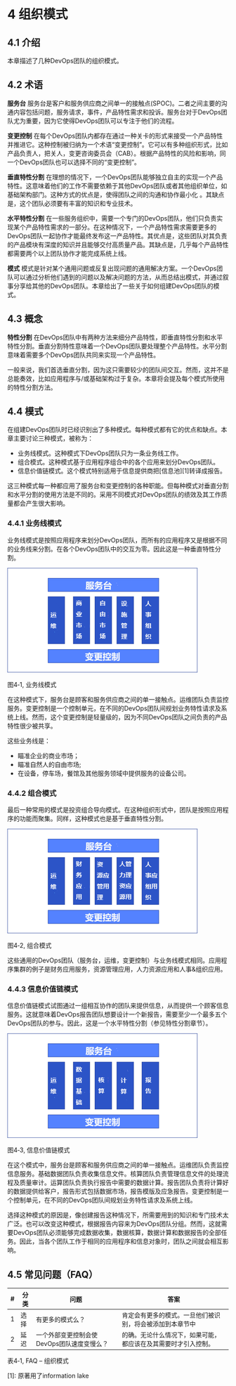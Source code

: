 # 4 组织模式

## 4.1 介绍
本章描述了几种DevOps团队的组织模式。

## 4.2 术语
**服务台**
服务台是客户和服务供应商之间单一的接触点(SPOC)。二者之间主要的沟通内容包括问题，服务请求，事件，产品特性需求和投诉。服务台对于DevOps团队尤为重要，因为它使得DevOps团队可以专注于他们的流程。

**变更控制**
在每个DevOps团队内都存在通过一种关卡的形式来接受一个产品特性并推进它。这种控制被归纳为一个术语“变更控制”。它可以有多种组织形式，比如产品负责人，把关人，变更咨询委员会（CAB）。根据产品特性的风险和影响，同一个DevOps团队也可以选择不同的“变更控制”。

**垂直特性分割**
在理想的情况下，一个DevOps团队能够独立自主的实现一个产品特性。这意味着他们的工作不需要依赖于其他DevOps团队或者其他组织单位，如基础架构部门。这种方式的优点是，使得团队之间的沟通和协作最小化 。其缺点是，这个团队必须要有丰富的知识和专业技术。

**水平特性分割**
在一些服务组织中，需要一个专门的DevOps团队，他们只负责实现某个产品特性需求的一部分。在这种情况下，一个产品特性需求需要更多的DevOps团队一起协作才能最终发布这一产品特性。其优点是，这些团队对其负责的产品模块有深度的知识并且能够交付高质量产品。其缺点是，几乎每个产品特性都需要两个以上团队协作才能完成系统上线。

**模式**
模式是针对某个通用问题或反复出现问题的通用解决方案。[]()一个DevOps团队可以通过分析他们遇到的问题以及解决问题的方法，从而总结出模式，并通过叙事分享给其他的DevOps团队。本章给出了一些关于如何组建DevOps团队的模式。

## 4.3  概念
**特性分割**
在DevOps团队中有两种方法来细分产品特性，即垂直特性分割和水平特性分割。垂直分割特性意味着一个DevOps团队要处理整个产品特性。水平分割意味着需要多个DevOps团队共同来实现一个产品特性。

一般来说，我们首选垂直分割，因为这只需要较少的团队间交互。然而，这并不是总能奏效，比如应用程序与/或基础架构过于复杂。本章将会提及每个模式所使用的特性分割方法。

## 4.4 模式
在组建DevOps团队时已经识别出了多种模式。每种模式都有它的优点和缺点。本章主要讨论三种模式，被称为：
*  业务线模式。这种模式下DevOps团队只为一条业务线工作。
*  组合模式。这种模式基于应用程序组合中的各个应用来划分DevOps团队。
*  信息价值链模式。这个模式特别适用于信息提供商把[信息池][1]转译成报告。

这三种模式每一种都应用了服务台和变更控制的各种职能。但每种模式对垂直分割和水平分割的使用方法是不同的。采用不同模式对DevOps团队的绩效及其工作质量都会产生很大影响。

### 4.4.1 业务线模式
业务线模式是按照应用程序来划分DevOps团队，而所有的应用程序又是根据不同的业务线来分割。在各个DevOps团队中的交互为零。因此这是一种垂直特性分割。  

![img](./pics/Chapter_4_cn/clip_image001_cn.png)  

图4‑1, 业务线模式  


在这种模式下，服务台是顾客和服务供应商之间的单一接触点。运维团队负责监控服务。变更控制是一个控制单元，在不同的DevOps团队间规划业务特性请求及系统上线。然而，这个变更控制是轻量级的，因为不同DevOps团队之间负责的产品特性很少被共享。

这些业务线是：
*  瞄准企业的商业市场；
*  瞄准自然人的自由市场;
*  在设备，停车场，餐馆及其他服务领域中提供服务的设备公司。

### 4.4.2 组合模式
最后一种常用的模式是投资组合导向模式。在这种组织形式中，团队是按照应用程序的功能而聚集。同样，这种模式也是基于垂直特性分割。  

![img](./pics/Chapter_4_cn/clip_image002_cn.png)  

图4‑2, 组合模式  


这些通用的DevOps团队（服务台，运维，变更控制）与业务线模式相同。应用程序集群的例子是财务应用服务，资源管理应用，人力资源应用和人事&组织应用。

### 4.4.3 信息价值链模式  
信息价值链模式试图通过一组相互协作的团队来提供信息，从而提供一个顾客信息服务。这就意味着DevOps报告团队想要设计一个新报告，需要至少一个最多五个DevOps团队的参与。因此，这是一个水平特性分割（参见特性分割章节）。  

![img](./pics/Chapter_4_cn/clip_image003_cn.png)  

图4‑3, 信息价值链模式  


在这个模式中，服务台是顾客和服务供应商之间的单一接触点。运维团队负责监控信息服务。基础数据团队负责收集信息文件。核算团队负责管理信息文件的处理流程及质量审计。运算团队负责执行报告中需要的数据计算。报告团队负责将计算好的数据提供给客户，报告形式包括数据市场，报告模版及应急报告。变更控制是一个控制单元，在不同的DevOps团队间规划业务特性请求及系统上线。

选择这种模式的原因是，像创建报告这种情况下，所需要用到的知识和专门技术太广泛。也可以改变这种模式，根据报告内容来为DevOps团队分组。然而，这就需要DevOps团队必须能够完成数据收集，数据核算，数据计算和数据报告的全部任务。因此，当各个团队工作于相同的应用程序和信息对象时，团队之间就会相互影响。

## 4.5 常见问题（FAQ）

| **#** | **分类** | **问题**                              | **答案**                                                 |
| ----- | ---------------- | ------------------------------------------ | ------------------------------------------------------------ |
| 1     | 选择             | 有更多的模式么？                       | 肯定会有更多的模式。一旦他们被识别，将会被添加到本章节中 |
| 2     | 延迟             | 一个外部变更控制会使DevOps团队速度变慢么？ | 的确。无论什么情况下，如果可能，都应该在及其需要时才引入控制。 |
表4‑1, FAQ – 组织模式

[1]: 原著用了information lake
